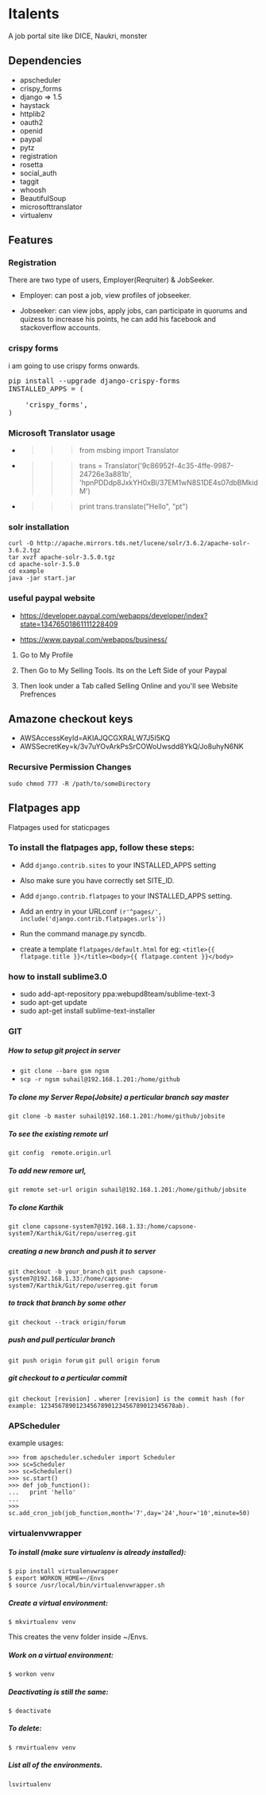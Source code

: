 # Italents

A job portal site like DICE, Naukri, monster


## Dependencies

+    apscheduler
+    crispy_forms
+    django => 1.5
+    haystack
+    httplib2
+    oauth2
+    openid
+    paypal
+    pytz
+    registration
+    rosetta
+    social_auth
+    taggit
+    whoosh
+    BeautifulSoup
+    microsofttranslator
+    virtualenv


## Features

### Registration

There are two type of users, Employer(Reqruiter) & JobSeeker.

+    Employer: can post a job, view profiles of jobseeker.

+    Jobseeker: can view jobs, apply jobs, can participate in quorums and quizess to increase his points, he can add his facebook and stackoverflow accounts.


### crispy forms

i am going to use crispy forms onwards.

<pre>
pip install --upgrade django-crispy-forms
INSTALLED_APPS = (
 
    'crispy_forms',
)
</pre>


### Microsoft Translator usage

+	>>> from msbing import Translator
+	>>> trans = Translator('9c86952f-4c35-4ffe-9987-24726e3a881b', 'hpnPDDdp8JxkYH0xBl/37EM1wN8S1DE4s07dbBMkidM')
+	>>> print trans.translate("Hello", "pt")



### solr installation

    curl -O http://apache.mirrors.tds.net/lucene/solr/3.6.2/apache-solr-3.6.2.tgz
    tar xvzf apache-solr-3.5.0.tgz
    cd apache-solr-3.5.0
    cd example
    java -jar start.jar


### useful paypal website

+    https://developer.paypal.com/webapps/developer/index?state=13476501861111228409

+    https://www.paypal.com/webapps/business/


1.    Go to My Profile

2.    Then Go to My Selling Tools. Its on the Left Side of your Paypal

3.    Then look under a Tab called Selling Online and you'll see Website Prefrences 


## Amazone checkout keys

+    AWSAccessKeyId=AKIAJQCGXRALW7J5I5KQ
+    AWSSecretKey=k/3v7uYOvArkPsSrCOWoUwsdd8YkQ/Jo8uhyN6NK


### Recursive Permission Changes

    sudo chmod 777 -R /path/to/someDirectory


## Flatpages app

Flatpages used for staticpages

### To install the flatpages app, follow these steps:

+    Add `django.contrib.sites` to your INSTALLED_APPS setting
 
+    Also make sure you have correctly set SITE_ID.

+    Add `django.contrib.flatpages` to your INSTALLED_APPS setting.

+    Add an entry in your URLconf  `(r'^pages/', include('django.contrib.flatpages.urls'))`	 
    
+    Run the command manage.py syncdb.

+    create a template `flatpages/default.html` 
     for eg: `<title>{{ flatpage.title }}</title><body>{{ flatpage.content }}</body>`


### how to install sublime3.0

+    sudo add-apt-repository ppa:webupd8team/sublime-text-3
+    sudo apt-get update
+    sudo apt-get install sublime-text-installer


### GIT

##### How to setup git project in server

+    `git clone --bare gsm ngsm`
+    `scp -r ngsm suhail@192.168.1.201:/home/github`

##### To clone my Server Repo(Jobsite) a perticular branch say master

`git clone -b master suhail@192.168.1.201:/home/github/jobsite`


##### To see the existing remote url

`git config  remote.origin.url`

##### To add new remore url,

`git remote set-url origin suhail@192.168.1.201:/home/github/jobsite`


##### To clone Karthik

`git clone capsone-system7@192.168.1.33:/home/capsone-system7/Karthik/Git/repo/userreg.git`


##### creating a new branch and push it to server

`git checkout -b your_branch`
`git push capsone-system7@192.168.1.33:/home/capsone-system7/Karthik/Git/repo/userreg.git forum`

##### to track that branch by some other

`git checkout --track origin/forum`

##### push and pull perticular branch

`git push origin forum`
`git pull origin forum`


##### git checkout to a perticular commit

`git checkout [revision] .`
`wherer [revision] is the commit hash (for example: 12345678901234567890123456789012345678ab).`


### APScheduler

example usages:

    >>> from apscheduler.scheduler import Scheduler
    >>> sc=Scheduler
    >>> sc=Scheduler()
    >>> sc.start()
    >>> def job_function():
    ...   print 'hello'
    ... 
    >>> sc.add_cron_job(job_function,month='7',day='24',hour='10',minute=50)
    
    
### virtualenvwrapper

##### To install (make sure virtualenv is already installed):

    $ pip install virtualenvwrapper
    $ export WORKON_HOME=~/Envs
    $ source /usr/local/bin/virtualenvwrapper.sh
    

##### Create a virtual environment:

`$ mkvirtualenv venv`

This creates the venv folder inside ~/Envs.

##### Work on a virtual environment:

`$ workon venv`

##### Deactivating is still the same:

`$ deactivate`

##### To delete:

`$ rmvirtualenv venv`

##### List all of the environments.

`lsvirtualenv`
